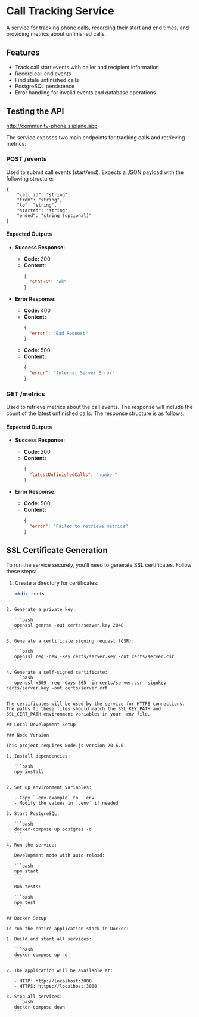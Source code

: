 # Call Tracking Service

A service for tracking phone calls, recording their start and end times, and providing metrics about unfinished calls.

## Features

- Track call start events with caller and recipient information
- Record call end events
- Find stale unfinished calls
- PostgreSQL persistence
- Error handling for invalid events and database operations

## Testing the API

http://community-phone.sliplane.app

The service exposes two main endpoints for tracking calls and retrieving metrics:

### POST /events

Used to submit call events (start/end). Expects a JSON payload with the following structure:

```
{
    "call_id": "string",
    "from": "string",
    "to": "string",
    "started": "string",
    "ended": "string (optional)"
}
```

#### Expected Outputs

- **Success Response:**

  - **Code:** 200
  - **Content:**
    ```json
    {
      "status": "ok"
    }
    ```

- **Error Response:**
  - **Code:** 400
  - **Content:**
    ```json
    {
      "error": "Bad Request"
    }
    ```
  - **Code:** 500
  - **Content:**
    ```json
    {
      "error": "Internal Server Error"
    }
    ```

### GET /metrics

Used to retrieve metrics about the call events. The response will include the count of the latest unfinished calls. The response structure is as follows:

#### Expected Outputs

- **Success Response:**

  - **Code:** 200
  - **Content:**
    ```json
    {
      "latestUnfinishedCalls": "number"
    }
    ```

- **Error Response:**
  - **Code:** 500
  - **Content:**
    ```json
    {
      "error": "Failed to retrieve metrics"
    }
    ```

## SSL Certificate Generation

To run the service securely, you'll need to generate SSL certificates. Follow these steps:

1. Create a directory for certificates:

   ```bash
   mkdir certs
   ```

````

2. Generate a private key:

   ```bash
   openssl genrsa -out certs/server.key 2048
   ```

3. Generate a certificate signing request (CSR):

   ```bash
   openssl req -new -key certs/server.key -out certs/server.csr
   ```

4. Generate a self-signed certificate:
   ```bash
   openssl x509 -req -days 365 -in certs/server.csr -signkey certs/server.key -out certs/server.crt
   ```

The certificates will be used by the service for HTTPS connections. The paths to these files should match the SSL_KEY_PATH and SSL_CERT_PATH environment variables in your .env file.

## Local Development Setup

### Node Version

This project requires Node.js version 20.6.0.

1. Install dependencies:

   ```bash
   npm install
   ```

2. Set up environment variables:

   - Copy `.env.example` to `.env`
   - Modify the values in `.env` if needed

3. Start PostgreSQL:

   ```bash
   docker-compose up postgres -d
   ```

4. Run the service:

   Development mode with auto-reload:

   ```bash
   npm start
   ```

   Run tests:

   ```bash
   npm test
   ```

## Docker Setup

To run the entire application stack in Docker:

1. Build and start all services:

   ```bash
   docker-compose up -d
   ```

2. The application will be available at:

   - HTTP: http://localhost:3000
   - HTTPS: https://localhost:3000

3. Stop all services:
   ```bash
   docker-compose down
   ```
````
